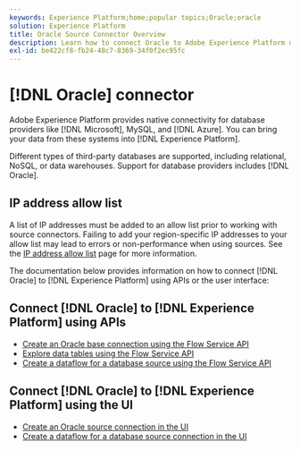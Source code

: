 ```yaml
---
keywords: Experience Platform;home;popular topics;Oracle;oracle
solution: Experience Platform
title: Oracle Source Connector Overview
description: Learn how to connect Oracle to Adobe Experience Platform using APIs or the user interface.
exl-id: be422cf8-fb24-48c7-8369-34f0f2ec95fc
---
```

# [!DNL Oracle] connector

Adobe Experience Platform provides native connectivity for database providers like [!DNL Microsoft], MySQL, and [!DNL Azure]. You can bring your data from these systems into [!DNL Experience Platform].

Different types of third-party databases are supported, including relational, NoSQL, or data warehouses. Support for database providers includes [!DNL Oracle].

## IP address allow list

A list of IP addresses must be added to an allow list prior to working with source connectors. Failing to add your region-specific IP addresses to your allow list may lead to errors or non-performance when using sources. See the [IP address allow list](../../ip-address-allow-list.md) page for more information.

The documentation below provides information on how to connect [!DNL Oracle] to [!DNL Experience Platform] using APIs or the user interface:

## Connect [!DNL Oracle] to [!DNL Experience Platform] using APIs

- [Create an Oracle base connection using the Flow Service API](../../tutorials/api/create/databases/oracle.md)
- [Explore data tables using the Flow Service API](../../tutorials/api/explore/tabular.md)
- [Create a dataflow for a database source using the Flow Service API](../../tutorials/api/collect/database-nosql.md)

## Connect [!DNL Oracle] to [!DNL Experience Platform] using the UI

- [Create an Oracle source connection in the UI](../../tutorials/ui/create/databases/oracle.md)
- [Create a dataflow for a database source connection in the UI](../../tutorials/ui/dataflow/databases.md)
